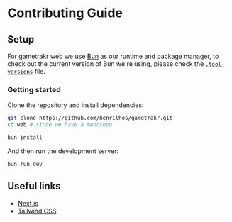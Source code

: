 # Contributing Guide

## Setup

For gametrakr web we use [Bun](https://bun.sh/) as our runtime and package manager, to check out the current version of Bun we're using, please check the [`.tool-versions`](../.tool-versions) file.

### Getting started

Clone the repository and install dependencies:

```bash
git clone https://github.com/henrilhos/gametrakr.git
cd web # since we have a monorepo

bun install
```

<!-- TODO: after having a .env, update the doc -->

And then run the development server:

```bash
bun run dev
```

## Useful links

- [Next.js](https://nextjs.org/)
- [Tailwind CSS](https://tailwindcss.com/)
<!-- TODO: add the libraries here -->
